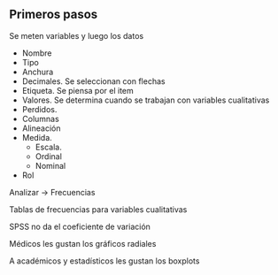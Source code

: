 ## Primeros pasos

Se meten variables y luego los datos

* Nombre
* Tipo
* Anchura
* Decimales. Se seleccionan con flechas
* Etiqueta. Se piensa por el item
* Valores. Se determina cuando se trabajan con variables cualitativas
* Perdidos.
* Columnas
* Alineación
* Medida.
    * Escala.
    * Ordinal
    * Nominal
* Rol

Analizar -> Frecuencias

Tablas de frecuencias para variables cualitativas

SPSS no da el coeficiente de variación

Médicos les gustan los gráficos radiales

A académicos y estadísticos les gustan los boxplots